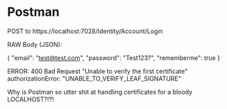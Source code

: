 # Postman

POST to https://localhost:7028/Identity/Account/Login

RAW Body (JSON):

{
    "email": "test@test.com",
    "password": "Test123?",
    "rememberme": true
}

ERROR: 400 Bad Request
"Unable to verify the first certificate"
authorizationError: "UNABLE_TO_VERIFY_LEAF_SIGNATURE"

Why is Postman so utter shit at handling certificates for a bloody LOCALHOST?!?!
